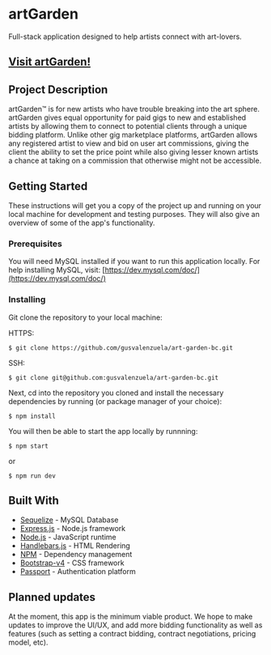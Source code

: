 # artGarden
Full-stack application designed to help artists connect with art-lovers.  

## [Visit artGarden!](https://bit.ly/artgardengv) 

## Project Description

artGarden™ is for new artists who have trouble breaking into the art sphere. artGarden gives equal opportunity for paid gigs to new and established artists by allowing them to connect to potential clients through a unique bidding platform. Unlike other gig marketplace platforms, artGarden allows any registered artist to view and bid on user art commissions, giving the client the ability to set the price point while also giving lesser known artists a chance at taking on a commission that otherwise might not be accessible.

## Getting Started

These instructions will get you a copy of the project up and running on your local machine for development and testing purposes. They will also give an overview of some of the app's functionality. 

### Prerequisites

You will need MySQL installed if you want to run this application locally. For help installing MySQL, visit: [https://dev.mysql.com/doc/](https://dev.mysql.com/doc/)

### Installing

Git clone the repository to your local machine: 

HTTPS:
```
$ git clone https://github.com/gusvalenzuela/art-garden-bc.git
```
SSH:
````
$ git clone git@github.com:gusvalenzuela/art-garden-bc.git
````

Next, cd into the repository you cloned and install the necessary dependencies by running (or package manager of your choice):
````
$ npm install
````

You will then be able to start the app locally by runnning:
````
$ npm start
````
or 
````
$ npm run dev
````

## Built With

* [Sequelize](https://sequelize.org/) - MySQL Database
* [Express.js](https://expressjs.com/) - Node.js framework
* [Node.js](https://nodejs.org/en/) - JavaScript runtime
* [Handlebars.js](https://handlebarsjs.com/) - HTML Rendering
* [NPM](https://www.npmjs.com/) - Dependency management
* [Bootstrap-v4](https://getbootstrap.com/) - CSS framework
* [Passport](http://www.passportjs.org/) - Authentication platform


## Planned updates

At the moment, this app is the minimum viable product. We hope to make updates to improve the UI/UX, and add more bidding functionality as well as features (such as setting a contract bidding, contract negotiations, pricing model, etc).
